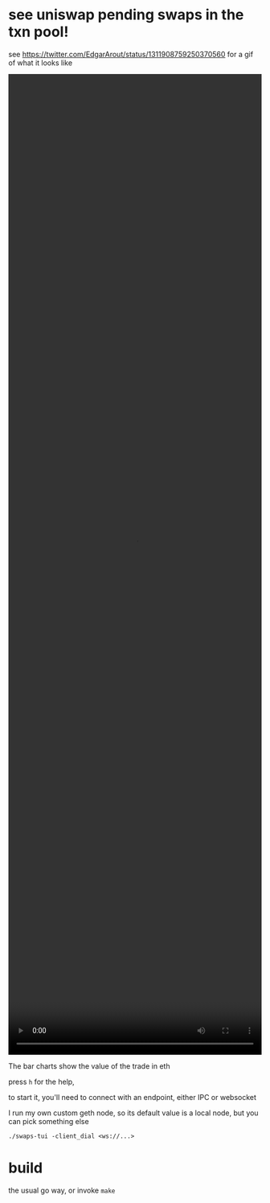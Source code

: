 # see uniswap pending swaps in the txn pool!

see https://twitter.com/EdgarArout/status/1311908759250370560 for a gif of what it looks like

<video src="https://video.twimg.com/tweet_video/EjTVnChWAAAq6oB.mp4" preload="auto" playsinline=""
type="video/mp4" style="width:100%;height:50%" autoplay="" loop="">

<source src="https://video.twimg.com/tweet_video/EjTVnChWAAAq6oB.mp4" />
</video>

The bar charts show the value of the trade in eth

press `h` for the help,

to start it, you'll need to connect with an endpoint, either IPC or websocket

I run my own custom geth node, so its default value is a local node, but you can pick something else

```
./swaps-tui -client_dial <ws://...>
```

# build

the usual go way, or invoke `make`
